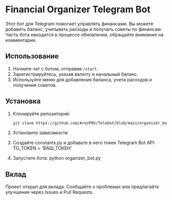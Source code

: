 # Financial Organizer Telegram Bot

Этот бот для Telegram помогает управлять финансами. Вы можете добавить баланс, учитывать расходы и получать советы по финансам.
Часть бота находится в процессе обновления, обращайте внимание на комментарии.

## Использование

1. Начните чат с ботом, отправив `/start`.
2. Зарегистрируйтесь, указав валюту и начальный баланс.
3. Используйте меню для добавления баланса, учета расходов и получения советов.

## Установка

1. Клонируйте репозиторий:

   ```bash
   git clone https://github.com/ArezPOV/Telebot/blob/main/organizer_bot.git

2. Установите зависимости

3. Создайте constants.py и добавьте в него токен Telegram Bot API:
   TG_TOKEN = 'ВАШ_ТОКЕН'  

4. Запустите бота:
   python organizer_bot.py

## Вклад

Проект открыт для вклада. Сообщайте о проблемах или предлагайте улучшения через Issues и Pull Requests.

